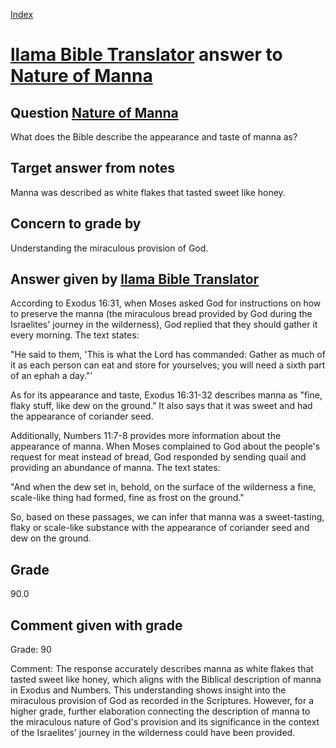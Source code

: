 
[Index](../../index.md)
# [llama Bible Translator](../../answering_models/llama_Bible_Translator.md) answer to [Nature of Manna](../../questions/Nature_of_Manna.md)

## Question [Nature of Manna](../../questions/Nature_of_Manna.md)
What does the Bible describe the appearance and taste of manna as?

## Target answer from notes
Manna was described as white flakes that tasted sweet like honey.

## Concern to grade by
Understanding the miraculous provision of God.

## Answer given by [llama Bible Translator](../../answering_models/llama_Bible_Translator.md)
According to Exodus 16:31, when Moses asked God for instructions on how to preserve the manna (the miraculous bread provided by God during the Israelites' journey in the wilderness), God replied that they should gather it every morning. The text states:

"He said to them, 'This is what the Lord has commanded: Gather as much of it as each person can eat and store for yourselves; you will need a sixth part of an ephah a day."'

As for its appearance and taste, Exodus 16:31-32 describes manna as "fine, flaky stuff, like dew on the ground." It also says that it was sweet and had the appearance of coriander seed.

Additionally, Numbers 11:7-8 provides more information about the appearance of manna. When Moses complained to God about the people's request for meat instead of bread, God responded by sending quail and providing an abundance of manna. The text states:

"And when the dew set in, behold, on the surface of the wilderness a fine, scale-like thing had formed, fine as frost on the ground."

So, based on these passages, we can infer that manna was a sweet-tasting, flaky or scale-like substance with the appearance of coriander seed and dew on the ground.

## Grade
90.0

## Comment given with grade
Grade: 90

Comment: The response accurately describes manna as white flakes that tasted sweet like honey, which aligns with the Biblical description of manna in Exodus and Numbers. This understanding shows insight into the miraculous provision of God as recorded in the Scriptures. However, for a higher grade, further elaboration connecting the description of manna to the miraculous nature of God's provision and its significance in the context of the Israelites' journey in the wilderness could have been provided.
